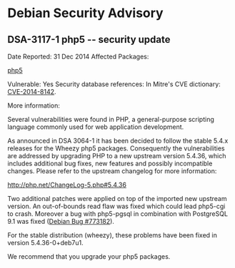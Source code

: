 
Debian Security Advisory
========================


DSA-3117-1 php5 -- security update
----------------------------------



Date Reported:
31 Dec 2014
Affected Packages:

[php5](https://packages.debian.org/src:php5)

Vulnerable:
Yes
Security database references:
In Mitre's CVE dictionary: [CVE-2014-8142](https://security-tracker.debian.org/tracker/CVE-2014-8142).  

More information:

Several vulnerabilities were found in PHP, a general-purpose scripting
language commonly used for web application development.


As announced in DSA 3064-1 it has been decided to follow the stable
5.4.x releases for the Wheezy php5 packages. Consequently the
vulnerabilities are addressed by upgrading PHP to a new upstream version
5.4.36, which includes additional bug fixes, new features and possibly
incompatible changes. Please refer to the upstream changelog for more
information:


<http://php.net/ChangeLog-5.php#5.4.36>


Two additional patches were applied on top of the imported new upstream
version. An out-of-bounds read flaw was fixed which could lead php5-cgi
to crash. Moreover a bug with php5-pgsql in combination with PostgreSQL
9.1 was fixed
([Debian Bug #773182](https://bugs.debian.org/cgi-bin/bugreport.cgi?bug=773182)).


For the stable distribution (wheezy), these problems have been fixed in
version 5.4.36-0+deb7u1.


We recommend that you upgrade your php5 packages.





